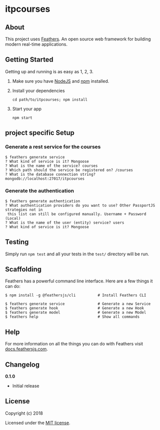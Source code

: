 # itpcourses



>

## About

This project uses [Feathers](http://feathersjs.com). An open source web framework for building modern real-time applications.

## Getting Started

Getting up and running is as easy as 1, 2, 3.

1. Make sure you have [NodeJS](https://nodejs.org/) and [npm](https://www.npmjs.com/) installed.
2. Install your dependencies

    ```
    cd path/to/itpcourses; npm install
    ```

3. Start your app

    ```
    npm start
    ```

## project specific Setup

### Generate a rest service for the courses
```
$ feathers generate service
? What kind of service is it? Mongoose
? What is the name of the service? courses
? Which path should the service be registered on? /courses
? What is the database connection string? mongodb://localhost:27017/itpcourses
```

### Generate the authentication
```
$ feathers generate authentication
? What authentication providers do you want to use? Other PassportJS strategies not in
 this list can still be configured manually. Username + Password (Local)
? What is the name of the user (entity) service? users
? What kind of service is it? Mongoose
```



## Testing

Simply run `npm test` and all your tests in the `test/` directory will be run.

## Scaffolding

Feathers has a powerful command line interface. Here are a few things it can do:

```
$ npm install -g @feathersjs/cli          # Install Feathers CLI

$ feathers generate service               # Generate a new Service
$ feathers generate hook                  # Generate a new Hook
$ feathers generate model                 # Generate a new Model
$ feathers help                           # Show all commands
```

## Help

For more information on all the things you can do with Feathers visit [docs.feathersjs.com](http://docs.feathersjs.com).

## Changelog

__0.1.0__

- Initial release

## License

Copyright (c) 2018

Licensed under the [MIT license](LICENSE).
